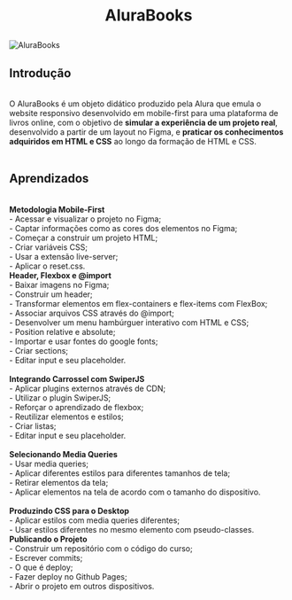 <h1 align="center">
  <p align="center">AluraBooks</p>
 </h1>
 
![AluraBooks](https://user-images.githubusercontent.com/95223411/199304438-9a26251f-688f-419b-a535-da2080f4b252.png)


## Introdução
<br />
O AluraBooks é um objeto didático produzido pela Alura que emula o website responsivo desenvolvido em mobile-first para uma plataforma de livros online, com o objetivo de <b>simular a experiência de um projeto real</b>, desenvolvido a partir de um layout no Figma, e <b>praticar os conhecimentos adquiridos em HTML e CSS</b> ao longo da formação de HTML e CSS.
<br />
<br />

## Aprendizados
<br />
  <strong>Metodologia Mobile-First</strong><br />
  - Acessar e visualizar o projeto no Figma; <br />
  - Captar informações como as cores dos elementos no Figma;<br />
  - Começar a construir um projeto HTML;<br />
  - Criar variáveis CSS;<br />
  - Usar a extensão live-server;<br />
  - Aplicar o reset.css.
<br />
  <strong>Header, Flexbox e @import</strong><br />
  - Baixar imagens no Figma; <br />
  - Construir um header; <br />
  - Transformar elementos em flex-containers e flex-items com FlexBox; <br />
  - Associar arquivos CSS através do @import; <br />
  - Desenvolver um menu hambúrguer interativo com HTML e CSS; <br />
  - Position relative e absolute; <br />
  - Importar e usar fontes do google fonts; <br />
  - Criar sections; <br />
  - Editar input e seu placeholder. <br />
<br />
  <strong>Integrando Carrossel com SwiperJS</strong><br />
  - Aplicar plugins externos através de CDN; <br />
  - Utilizar o plugin SwiperJS; <br />
  - Reforçar o aprendizado de flexbox; <br />
  - Reutilizar elementos e estilos; <br />
  - Criar listas; <br />
  - Editar input e seu placeholder. <br />
<br />
 <strong>Selecionando Media Queries</strong><br />
  - Usar media queries; <br />
  - Aplicar diferentes estilos para diferentes tamanhos de tela; <br />
  - Retirar elementos da tela; <br />
  - Aplicar elementos na tela de acordo com o tamanho do dispositivo. <br />
<br />
 <strong>Produzindo CSS para o Desktop</strong><br />
  - Aplicar estilos com media queries diferentes; <br />
  - Usar estilos diferentes no mesmo elemento com pseudo-classes. <br />
 <strong>Publicando o Projeto</strong><br />
  - Construir um repositório com o código do curso; <br />
  - Escrever commits; <br />
  - O que é deploy; <br />
  - Fazer deploy no Github Pages; <br />
  - Abrir o projeto em outros dispositivos. <br />
